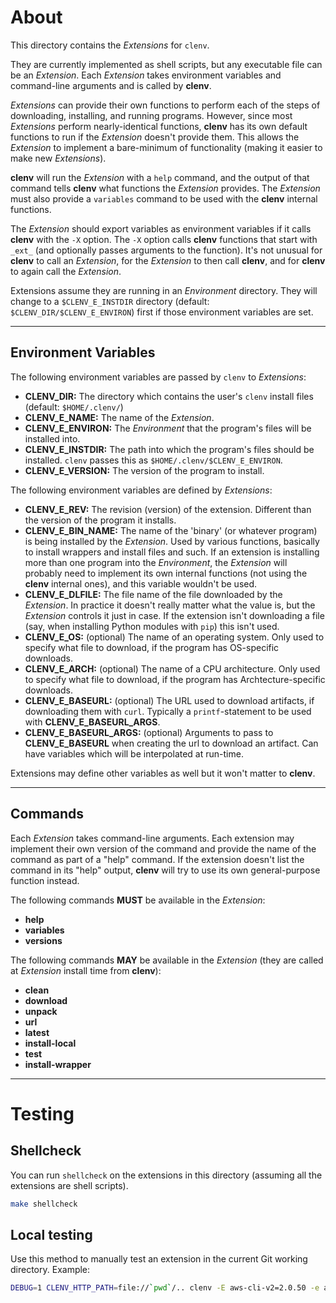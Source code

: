 # About

This directory contains the *Extensions* for `clenv`.

They are currently implemented as shell scripts, but any executable file can be
an *Extension*. Each *Extension* takes environment variables and command-line 
arguments and is called by **clenv**.

*Extensions* can provide their own functions to perform each of the steps of
downloading, installing, and running programs. However, since most *Extensions*
perform nearly-identical functions, **clenv** has its own default functions
to run if the *Extension* doesn't provide them. This allows the *Extension* to
implement a bare-minimum of functionality (making it easier to make new *Extensions*).

**clenv** will run the *Extension* with a `help` command, and the output of that
command tells **clenv** what functions the *Extension* provides. The *Extension* 
must also provide a `variables` command to be used with the **clenv** internal
functions.

The *Extension* should export variables as environment variables if it calls
**clenv** with the `-X` option. The `-X` option calls **clenv** functions that
start with `_ext_` (and optionally passes arguments to the function). It's not
unusual for **clenv** to call an *Extension*, for the *Extension* to then call
**clenv**, and for **clenv** to again call the *Extension*.

Extensions assume they are running in an *Environment* directory. They will 
change to a `$CLENV_E_INSTDIR` directory (default: `$CLENV_DIR/$CLENV_E_ENVIRON`)
first if those environment variables are set.

---

## Environment Variables

The following environment variables are passed by `clenv` to *Extensions*:
 - **CLENV_DIR:** The directory which contains the user's `clenv` install files (default: `$HOME/.clenv/`)
 - **CLENV_E_NAME:** The name of the *Extension*.
 - **CLENV_E_ENVIRON:** The *Environment* that the program's files will be installed into.
 - **CLENV_E_INSTDIR:** The path into which the program's files should be installed. `clenv` passes this as `$HOME/.clenv/$CLENV_E_ENVIRON`.
 - **CLENV_E_VERSION:** The version of the program to install.

The following environment variables are defined by *Extensions*:
 - **CLENV_E_REV:** The revision (version) of the extension. Different than the version of the program it installs.
 - **CLENV_E_BIN_NAME:** The name of the 'binary' (or whatever program) is being installed by the *Extension*. Used by various functions, basically to install wrappers and install files and such. If an extension is installing more than one program into the *Environment*, the *Extension* will probably need to implement its own internal functions (not using the **clenv** internal ones), and this variable wouldn't be used.
 - **CLENV_E_DLFILE:** The file name of the file downloaded by the *Extension*. In practice it doesn't really matter what the value is, but the *Extension* controls it just in case. If the extension isn't downloading a file (say, when installing Python modules with `pip`) this isn't used.
 - **CLENV_E_OS:** (optional) The name of an operating system. Only used to specify what file to download, if the program has OS-specific downloads.
 - **CLENV_E_ARCH:** (optional) The name of a CPU architecture. Only used to specify what file to download, if the program has Archtecture-specific downloads.
 - **CLENV_E_BASEURL:** (optional) The URL used to download artifacts, if downloading them with `curl`. Typically a `printf`-statement to be used with **CLENV_E_BASEURL_ARGS**.
 - **CLENV_E_BASEURL_ARGS:** (optional) Arguments to pass to **CLENV_E_BASEURL** when creating the url to download an artifact. Can have variables which will be interpolated at run-time.

Extensions may define other variables as well but it won't matter to **clenv**.

---

## Commands

Each *Extension* takes command-line arguments. Each extension may implement their own version of the command and provide the name of the command as part of a "help" command. If the extension doesn't list the command in its "help" output, **clenv** will try to use its own general-purpose function instead.

The following commands **MUST** be available in the *Extension*:
 - **help**
 - **variables**
 - **versions**

The following commands **MAY** be available in the *Extension* (they are called at *Extension* install time from **clenv**):
 - **clean**
 - **download**
 - **unpack**
 - **url**
 - **latest**
 - **install-local**
 - **test**
 - **install-wrapper**

---

# Testing

## Shellcheck
You can run `shellcheck` on the extensions in this directory (assuming all the extensions are shell scripts).
```bash
make shellcheck
```

## Local testing
Use this method to manually test an extension in the current Git working directory.
Example: 
```bash
DEBUG=1 CLENV_HTTP_PATH=file://`pwd`/.. clenv -E aws-cli-v2=2.0.50 -e aws2050 aws
```
